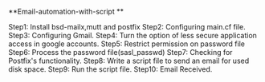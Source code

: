**Email-automation-with-script
**

Step1: Install bsd-mailx,mutt and postfix
Step2: Configuring main.cf file.
Step3: Configuring Gmail.
Step4: Turn the option of less secure application access in google accounts.
Step5: Restrict permission on password file
Step6: Process the password file(sasl_passwd)
Step7: Checking for Postfix's functionality.
Step8: Write a script file to send an email for used disk space.
Step9: Run the script file.
Step10: Email Received.
